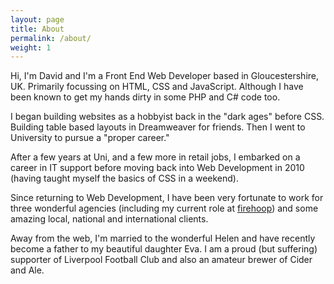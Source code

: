 ```yaml
---
layout: page
title: About
permalink: /about/
weight: 1
---
```


Hi, I'm David and I'm a Front End Web Developer based in Gloucestershire, UK. Primarily focussing on HTML, CSS and JavaScript. Although I have been known to get my hands dirty in some PHP and C# code too.

I began building websites as a hobbyist back in the "dark ages" before CSS. Building table based layouts in Dreamweaver for friends. Then I went to University to pursue a "proper career."

After a few years at Uni, and a few more in retail jobs, I embarked on a career in IT support before moving back into Web Development in 2010 (having taught myself the basics of CSS in a weekend).

Since returning to Web Development, I have been very fortunate to work for three wonderful agencies (including my current role at [firehoop][firehoop]) and some amazing local, national and international clients.

Away from the web, I'm married to the wonderful Helen and have recently become a father to my beautiful daughter Eva. I am a proud (but suffering) supporter of Liverpool Football Club and also an amateur brewer of Cider and Ale.

[firehoop]: http://www.firehoop.com